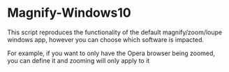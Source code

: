 # Magnify-Windows10
This script reproduces the functionality of the default magnify/zoom/loupe windows app, however you can choose which software is impacted. 

For example, if you want to only have the Opera browser being zoomed, you can define it and zooming will only apply to it
